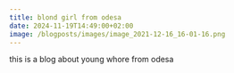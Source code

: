 ```yaml
---
title: blond girl from odesa
date: 2024-11-19T14:49:00+02:00
image: /blogposts/images/image_2021-12-16_16-01-16.png
---
```

this is a blog about young whore from odesa
